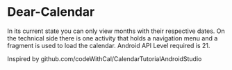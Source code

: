 # Dear-Calendar
In its current state you can only view months with their respective dates.
On the technical side there is one activity that holds a navigation menu and a fragment is used to load the calendar. Android API Level required is 21.

Inspired by github.com/codeWithCal/CalendarTutorialAndroidStudio
